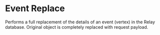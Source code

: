 # Event Replace
Performs a full replacement of the details of an event (vertex) in the Relay database. Original object is completely replaced with request payload.